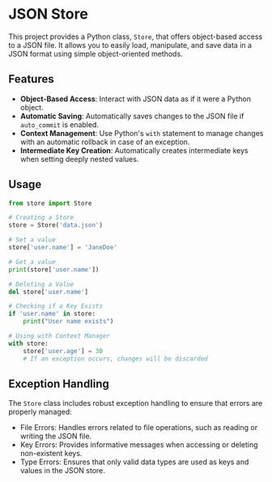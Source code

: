 # JSON Store

This project provides a Python class, `Store`, that offers object-based access to a JSON file. It allows you to easily load, manipulate, and save data in a JSON format using simple object-oriented methods.

## Features

- **Object-Based Access**: Interact with JSON data as if it were a Python object.
- **Automatic Saving**: Automatically saves changes to the JSON file if `auto_commit` is enabled.
- **Context Management**: Use Python's `with` statement to manage changes with an automatic rollback in case of an exception.
- **Intermediate Key Creation**: Automatically creates intermediate keys when setting deeply nested values.

## Usage

```python
from store import Store

# Creating a Store
store = Store('data.json')

# Set a value
store['user.name'] = 'JaneDoe'

# Get a value
print(store['user.name'])

# Deleting a Value
del store['user.name']

# Checking if a Key Exists
if 'user.name' in store:
    print("User name exists")

# Using with Context Manager
with store:
    store['user.age'] = 30
    # If an exception occurs, changes will be discarded
```

## Exception Handling

The `Store` class includes robust exception handling to ensure that errors are properly managed:

- File Errors: Handles errors related to file operations, such as reading or writing the JSON file.
- Key Errors: Provides informative messages when accessing or deleting non-existent keys.
- Type Errors: Ensures that only valid data types are used as keys and values in the JSON store.